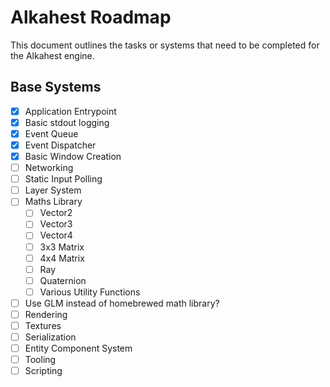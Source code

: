 # Alkahest Roadmap

This document outlines the tasks or systems that need to be
completed for the Alkahest engine.

## Base Systems

* [X] Application Entrypoint
* [X] Basic stdout logging
* [X] Event Queue
* [X] Event Dispatcher
* [X] Basic Window Creation
* [ ] Networking
* [ ] Static Input Polling
* [ ] Layer System
* [ ] Maths Library
  * [ ] Vector2
  * [ ] Vector3
  * [ ] Vector4
  * [ ] 3x3 Matrix
  * [ ] 4x4 Matrix
  * [ ] Ray
  * [ ] Quaternion
  * [ ] Various Utility Functions
* [ ] Use GLM instead of homebrewed math library?
* [ ] Rendering
* [ ] Textures
* [ ] Serialization
* [ ] Entity Component System
* [ ] Tooling
* [ ] Scripting
